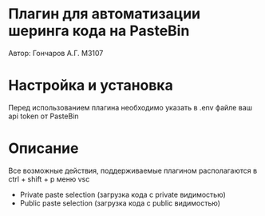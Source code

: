 # Плагин для автоматизации шеринга кода на PasteBin
Автор: Гончаров А.Г. М3107

# Настройка и установка
Перед использованием плагина необходимо указать в .env файле ваш api token от PasteBin


# Описание
Все возможные действия, поддерживаемые плагином располагаются в ctrl + shift + p меню vsc

- Private paste selection (загрузка кода с private видимостью)
- Public paste selection (загрузка кода с public видимостью)




